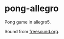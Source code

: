 # pong-allegro

Pong game in allegro5.

Sound from [freesound.org](https://freesound.org/people/NoiseCollector/sounds/4359/).